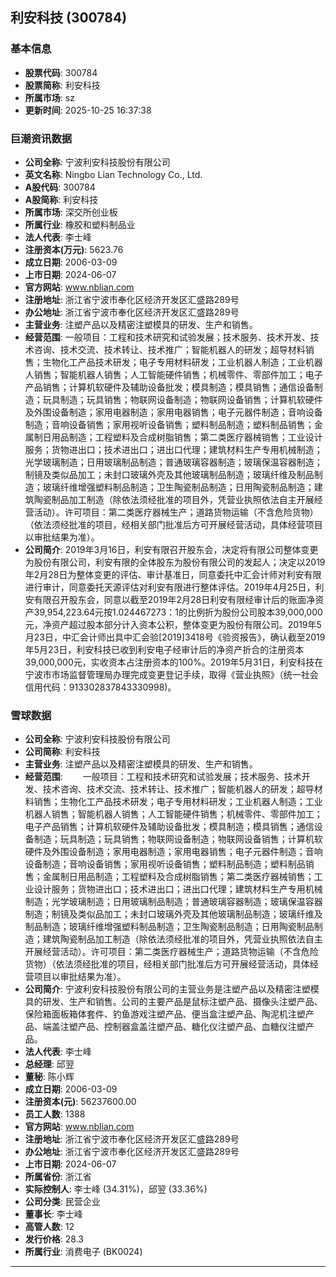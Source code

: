 ## 利安科技 (300784)

### 基本信息

- **股票代码**: 300784
- **股票简称**: 利安科技
- **所属市场**: sz
- **更新时间**: 2025-10-25 16:37:38

### 巨潮资讯数据

- **公司全称**: 宁波利安科技股份有限公司
- **英文名称**: Ningbo Lian Technology Co., Ltd.
- **A股代码**: 300784
- **A股简称**: 利安科技
- **所属市场**: 深交所创业板
- **所属行业**: 橡胶和塑料制品业
- **法人代表**: 李士峰
- **注册资本(万元)**: 5623.76
- **成立日期**: 2006-03-09
- **上市日期**: 2024-06-07
- **官方网站**: www.nblian.com
- **注册地址**: 浙江省宁波市奉化区经济开发区汇盛路289号
- **办公地址**: 浙江省宁波市奉化区经济开发区汇盛路289号
- **主营业务**: 注塑产品以及精密注塑模具的研发、生产和销售。
- **经营范围**: 一般项目：工程和技术研究和试验发展；技术服务、技术开发、技术咨询、技术交流、技术转让、技术推广；智能机器人的研发；超导材料销售；生物化工产品技术研发；电子专用材料研发；工业机器人制造；工业机器人销售；智能机器人销售；人工智能硬件销售；机械零件、零部件加工；电子产品销售；计算机软硬件及辅助设备批发；模具制造；模具销售；通信设备制造；玩具制造；玩具销售；物联网设备制造；物联网设备销售；计算机软硬件及外围设备制造；家用电器制造；家用电器销售；电子元器件制造；音响设备制造；音响设备销售；家用视听设备销售；塑料制品制造；塑料制品销售；金属制日用品制造；工程塑料及合成树脂销售；第二类医疗器械销售；工业设计服务；货物进出口；技术进出口；进出口代理；建筑材料生产专用机械制造；光学玻璃制造；日用玻璃制品制造；普通玻璃容器制造；玻璃保温容器制造；制镜及类似品加工；未封口玻璃外壳及其他玻璃制品制造；玻璃纤维及制品制造；玻璃纤维增强塑料制品制造；卫生陶瓷制品制造；日用陶瓷制品制造；建筑陶瓷制品加工制造（除依法须经批准的项目外，凭营业执照依法自主开展经营活动）。许可项目：第二类医疗器械生产；道路货物运输（不含危险货物）（依法须经批准的项目，经相关部门批准后方可开展经营活动，具体经营项目以审批结果为准）。
- **公司简介**: 2019年3月16日，利安有限召开股东会，决定将有限公司整体变更为股份有限公司，利安有限的全体股东为股份有限公司的发起人；决定以2019年2月28日为整体变更的评估、审计基准日，同意委托中汇会计师对利安有限进行审计，同意委托天源评估对利安有限进行整体评估。2019年4月25日，利安有限召开股东会，同意以截至2019年2月28日利安有限经审计后的账面净资产39,954,223.64元按1.024467273：1的比例折为股份公司股本39,000,000元，净资产超过股本部分计入资本公积，整体变更为股份有限公司。2019年5月23日，中汇会计师出具中汇会验[2019]3418号《验资报告》，确认截至2019年5月23日，利安科技已收到利安电子经审计后的净资产折合的注册资本39,000,000元，实收资本占注册资本的100%。2019年5月31日，利安科技在宁波市市场监督管理局办理完成变更登记手续，取得《营业执照》（统一社会信用代码：913302837843330998)。

### 雪球数据

- **公司全称**: 宁波利安科技股份有限公司
- **公司简称**: 利安科技
- **主营业务**: 注塑产品以及精密注塑模具的研发、生产和销售。
- **经营范围**: 　　一般项目：工程和技术研究和试验发展；技术服务、技术开发、技术咨询、技术交流、技术转让、技术推广；智能机器人的研发；超导材料销售；生物化工产品技术研发；电子专用材料研发；工业机器人制造；工业机器人销售；智能机器人销售；人工智能硬件销售；机械零件、零部件加工；电子产品销售；计算机软硬件及辅助设备批发；模具制造；模具销售；通信设备制造；玩具制造；玩具销售；物联网设备制造；物联网设备销售；计算机软硬件及外围设备制造；家用电器制造；家用电器销售；电子元器件制造；音响设备制造；音响设备销售；家用视听设备销售；塑料制品制造；塑料制品销售；金属制日用品制造；工程塑料及合成树脂销售；第二类医疗器械销售；工业设计服务；货物进出口；技术进出口；进出口代理；建筑材料生产专用机械制造；光学玻璃制造；日用玻璃制品制造；普通玻璃容器制造；玻璃保温容器制造；制镜及类似品加工；未封口玻璃外壳及其他玻璃制品制造；玻璃纤维及制品制造；玻璃纤维增强塑料制品制造；卫生陶瓷制品制造；日用陶瓷制品制造；建筑陶瓷制品加工制造（除依法须经批准的项目外，凭营业执照依法自主开展经营活动）。许可项目：第二类医疗器械生产；道路货物运输（不含危险货物）（依法须经批准的项目，经相关部门批准后方可开展经营活动，具体经营项目以审批结果为准）。
- **公司简介**: 宁波利安科技股份有限公司的主营业务是注塑产品以及精密注塑模具的研发、生产和销售。公司的主要产品是鼠标注塑产品、摄像头注塑产品、保险箱面板箱体套件、钓鱼游戏注塑产品、便当盒注塑产品、陶泥机注塑产品、端盖注塑产品、控制器盒盖注塑产品、糖化仪注塑产品、血糖仪注塑产品。
- **法人代表**: 李士峰
- **总经理**: 邱翌
- **董秘**: 陈小辉
- **成立日期**: 2006-03-09
- **注册资本(元)**: 56237600.00
- **员工人数**: 1388
- **官方网站**: www.nblian.com
- **注册地址**: 浙江省宁波市奉化区经济开发区汇盛路289号
- **办公地址**: 浙江省宁波市奉化区经济开发区汇盛路289号
- **上市日期**: 2024-06-07
- **所属省份**: 浙江省
- **实际控制人**: 李士峰 (34.31%)，邱翌 (33.36%)
- **公司分类**: 民营企业
- **董事长**: 李士峰
- **高管人数**: 12
- **发行价格**: 28.3
- **所属行业**: 消费电子 (BK0024)

---
